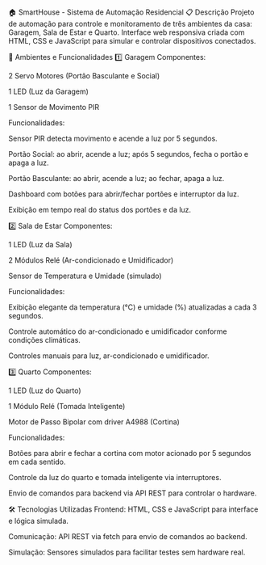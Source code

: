 
🏠 SmartHouse - Sistema de Automação Residencial
📋 Descrição
Projeto de automação para controle e monitoramento de três ambientes da casa: Garagem, Sala de Estar e Quarto. Interface web responsiva criada com HTML, CSS e JavaScript para simular e controlar dispositivos conectados.

🚪 Ambientes e Funcionalidades
1️⃣ Garagem
Componentes:

2 Servo Motores (Portão Basculante e Social)

1 LED (Luz da Garagem)

1 Sensor de Movimento PIR

Funcionalidades:

Sensor PIR detecta movimento e acende a luz por 5 segundos.

Portão Social: ao abrir, acende a luz; após 5 segundos, fecha o portão e apaga a luz.

Portão Basculante: ao abrir, acende a luz; ao fechar, apaga a luz.

Dashboard com botões para abrir/fechar portões e interruptor da luz.

Exibição em tempo real do status dos portões e da luz.

2️⃣ Sala de Estar
Componentes:

1 LED (Luz da Sala)

2 Módulos Relé (Ar-condicionado e Umidificador)

Sensor de Temperatura e Umidade (simulado)

Funcionalidades:

Exibição elegante da temperatura (°C) e umidade (%) atualizadas a cada 3 segundos.

Controle automático do ar-condicionado e umidificador conforme condições climáticas.

Controles manuais para luz, ar-condicionado e umidificador.

3️⃣ Quarto
Componentes:

1 LED (Luz do Quarto)

1 Módulo Relé (Tomada Inteligente)

Motor de Passo Bipolar com driver A4988 (Cortina)

Funcionalidades:

Botões para abrir e fechar a cortina com motor acionado por 5 segundos em cada sentido.

Controle da luz do quarto e tomada inteligente via interruptores.

Envio de comandos para backend via API REST para controlar o hardware.

🛠️ Tecnologias Utilizadas
Frontend: HTML, CSS e JavaScript para interface e lógica simulada.

Comunicação: API REST via fetch para envio de comandos ao backend.

Simulação: Sensores simulados para facilitar testes sem hardware real.
